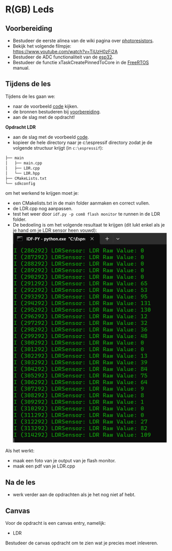# R(GB) Leds

## Voorbereiding
- Bestudeer de eerste alinea van de wiki pagina over [photoresistors](https://en.wikipedia.org/wiki/Photoresistor).
- Bekijk het volgende filmpje:  
    https://www.youtube.com/watch?v=TiUzH0zFi2A
- Bestudeer de ADC functionaliteit van de [esp32](https://docs.espressif.com/projects/esp-idf/en/v4.1.1/api-reference/peripherals/adc.html).
- Bestudeer de functie xTaskCreatePinnedToCore in de [FreeRTOS](https://docs.espressif.com/projects/esp-idf/en/v4.3/esp32/api-reference/system/freertos.html) manual.

## Tijdens de les
Tijdens de les gaan we:
- naar de voorbeeld [code](../../software/CYD/LDR/) kijken. 
- de bronnen bestuderen bij [voorbereiding](#Voorbereiding). 
- aan de slag met de opdracht! 

**Opdracht LDR**
- aan de slag met de voorbeeld [code](../../software/CYD/LDR/).
- kopieer de hele directory naar je c:\espressif directory zodat je de volgende structuur krijgt (in ```c:\espressif```):
```
├── main
│   ├── main.cpp
│   ├── LDR.cpp
│   └── LDR.hpp
├── CMakeLists.txt
└── sdkconfig                
```

om het werkend te krijgen moet je:
- een CMakelists.txt in de main folder aanmaken en correct vullen.
- de LDR.cpp nog aanpassen. 
- test het weer door ```idf.py -p com8 flash monitor``` te runnen in de LDR folder. 
- De bedoeling is om het volgende resultaat te krijgen (dit lukt enkel als je je hand om je LDR sensor heen vouwd): 
![LDR output](./images/output_ldr.png)

Als het werkt:
- maak een foto van je output van je flash monitor.
- maak een pdf van je LDR.cpp

## Na de les
- werk verder aan de opdrachten als je het nog niet af hebt. 

## Canvas

Voor de opdracht is een canvas entry, namelijk:
- LDR

Bestudeer de canvas opdracht om te zien wat je precies moet inleveren. 


